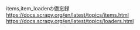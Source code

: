 items,item_loaderの備忘録  
https://docs.scrapy.org/en/latest/topics/items.html  
https://docs.scrapy.org/en/latest/topics/loaders.html  